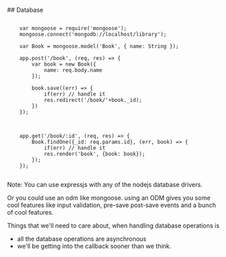 ## Database

<pre><code>
	var mongoose = require('mongoose');
	mongoose.connect('mongodb://localhost/library');

	var Book = mongoose.model('Book', { name: String });

	app.post('/book', (req, res) => {
		var book = new Book({
			name: req.body.name
		});

		book.save((err) => {
			if(err) // handle it
			res.redirect('/book/'+book._id);
		})
	});

</code></pre>

<pre><code>
	app.get('/book/:id', (req, res) => {
		Book.findOne({_id: req.params.id}, (err, book) => {
			if(err) // handle it
			res.render('book', {book: book});
		});
	});

</code></pre>

Note:
You can use expressjs with any of the nodejs database drivers. 

Or you could use an odm like mongoose. using an ODM gives you some cool features like input validation, pre-save post-save events and a bunch of cool features.

Things that we'll need to care about, when handling database operations is
- all the database operations are asynchronous
- we'll be getting into the callback sooner than we think.